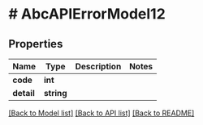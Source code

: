 # # AbcAPIErrorModel12

## Properties

Name | Type | Description | Notes
------------ | ------------- | ------------- | -------------
**code** | **int** |  |
**detail** | **string** |  |

[[Back to Model list]](../../README.md#models) [[Back to API list]](../../README.md#endpoints) [[Back to README]](../../README.md)

